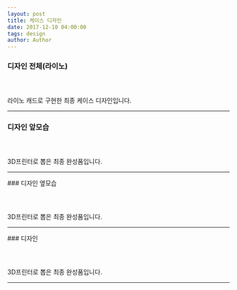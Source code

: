 ```yaml
---
layout: post
title: 케이스 디자인
date: 2017-12-10 04:00:00
tags: design
author: Author
---
```

### 디자인 전체(라이노)
<figure class="ampstart-image-with-heading m0 relative mb4">
<amp-img src="{{ site.baseurl }}assets/images/designall.jpg" width="400" height="400" layout="responsive" alt="" class="mb3"></amp-img>
<figcaption class="absolute right-0 bottom-0 left-0">
<header class="ampstart-image-heading px2 py2 line-height-4"><h1></h1></header>
</figcaption>
</figure>
라이노 캐드로 구현한 최종 케이스 디자인입니다.

<hr/>

### 디자인 앞모습
<figure class="ampstart-image-with-heading m0 relative mb4">
<amp-img src="{{ site.baseurl }}assets/images/designf.jpg" width="400" height="400" layout="responsive" alt="" class="mb3"></amp-img>
<figcaption class="absolute right-0 bottom-0 left-0">
<header class="ampstart-image-heading px2 py2 line-height-4"><h1></h1></header>
</figcaption>
</figure>
3D프린터로 뽑은 최종 완성품입니다.

<hr/>
### 디자인 옆모습
<figure class="ampstart-image-with-heading m0 relative mb4">
<amp-img src="{{ site.baseurl }}assets/images/designr.jpg" width="400" height="400" layout="responsive" alt="" class="mb3"></amp-img>
<figcaption class="absolute right-0 bottom-0 left-0">
<header class="ampstart-image-heading px2 py2 line-height-4"><h1></h1></header>
</figcaption>
</figure>
3D프린터로 뽑은 최종 완성품입니다.

<hr/>
### 디자인 
<figure class="ampstart-image-with-heading m0 relative mb4">
<amp-img src="{{ site.baseurl }}assets/images/designu.jpg" width="400" height="400" layout="responsive" alt="" class="mb3"></amp-img>
<figcaption class="absolute right-0 bottom-0 left-0">
<header class="ampstart-image-heading px2 py2 line-height-4"><h1></h1></header>
</figcaption>
</figure>
3D프린터로 뽑은 최종 완성품입니다.

<hr/>
